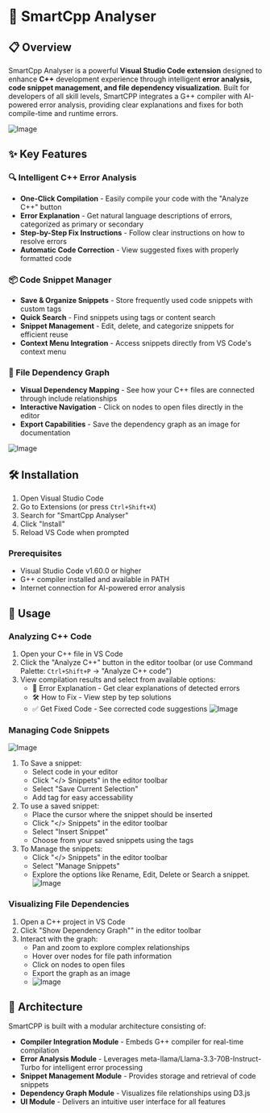 # 🚀 SmartCpp Analyser

## 📋 Overview
SmartCpp Analyser is a powerful **Visual Studio Code extension** designed to enhance **C++** development experience through intelligent **error analysis, code snippet management, and file dependency visualization**. Built for developers of all skill levels, SmartCPP integrates a G++ compiler with AI-powered error analysis, providing clear explanations and fixes for both compile-time and runtime errors.

![Image](https://github.com/user-attachments/assets/e42b8e66-2c79-4ba0-b149-3a6f9ca14696)


## ✨ Key Features

### 🔍 Intelligent C++ Error Analysis

* **One-Click Compilation** - Easily compile your code with the "Analyze C++" button
* **Error Explanation** - Get natural language descriptions of errors, categorized as primary or secondary
* **Step-by-Step Fix Instructions** - Follow clear instructions on how to resolve errors
* **Automatic Code Correction** - View suggested fixes with properly formatted code

### 📦 Code Snippet Manager

* **Save & Organize Snippets** - Store frequently used code snippets with custom tags
* **Quick Search** - Find snippets using tags or content search
* **Snippet Management** - Edit, delete, and categorize snippets for efficient reuse
* **Context Menu Integration** - Access snippets directly from VS Code's context menu

### 🔄 File Dependency Graph

* **Visual Dependency Mapping** - See how your C++ files are connected through include relationships
* **Interactive Navigation** - Click on nodes to open files directly in the editor
* **Export Capabilities** - Save the dependency graph as an image for documentation

![Image](https://github.com/user-attachments/assets/27575677-d027-4f20-a150-69ffb948115a)

## 🛠️ Installation

1. Open Visual Studio Code
2. Go to Extensions (or press ```Ctrl+Shift+X```)
3. Search for "SmartCpp Analyser"
4. Click "Install"
5. Reload VS Code when prompted

### Prerequisites

* Visual Studio Code v1.60.0 or higher
* G++ compiler installed and available in PATH
* Internet connection for AI-powered error analysis

## 🔧 Usage

### Analyzing C++ Code

1. Open your C++ file in VS Code
2. Click the "Analyze C++" button in the editor toolbar (or use Command Palette: ```Ctrl+Shift+P``` → "Analyze C++ code")
3. View compilation results and select from available options:
    * 📝 Error Explanation - Get clear explanations of detected errors
    * 🛠️ How to Fix - View step by tep solutions
    * ✅ Get Fixed Code - See corrected code suggestions
![Image](https://github.com/user-attachments/assets/721f4a7d-ad2c-4d0d-8930-20a65d15b466)


### Managing Code Snippets
![Image](https://github.com/user-attachments/assets/e410c732-1cd9-4652-a188-57d7ddc3b15f)

1. To Save a snippet: 
    * Select code in your editor
    * Click "</> Snippets" in the editor toolbar
    * Select "Save Current Selection"
    * Add tag for easy accessability
2. To use a saved snippet:
    * Place the cursor where the snippet should be inserted
    * Click "</> Snippets" in the editor toolbar
    * Select "Insert Snippet"
    * Choose from your saved snippets using the tags
3. To Manage the snippets:
    * Click "</> Snippets" in the editor toolbar
    * Select "Manage Snippets"
    * Explore the options like Rename, Edit, Delete or Search a snippet.
![Image](https://github.com/user-attachments/assets/f47f2d88-522b-411f-9c81-4e7ac84ff4cf)




### Visualizing File Dependencies

1. Open a C++ project in VS Code
2. Click "Show Dependency Graph"" in the editor toolbar
3. Interact with the graph:
    * Pan and zoom to explore complex relationships
    * Hover over nodes for file path information
    * Click on nodes to open files
    * Export the graph as an image
    * ![Image](https://github.com/user-attachments/assets/b61a2971-6d8b-42af-b593-b5163036cdac)

## 🧩 Architecture
SmartCPP is built with a modular architecture consisting of:

* **Compiler Integration Module** - Embeds G++ compiler for real-time compilation
* **Error Analysis Module** - Leverages meta-llama/Llama-3.3-70B-Instruct-Turbo for intelligent error processing
* **Snippet Management Module** - Provides storage and retrieval of code snippets
* **Dependency Graph Module** - Visualizes file relationships using D3.js
* **UI Module** - Delivers an intuitive user interface for all features

